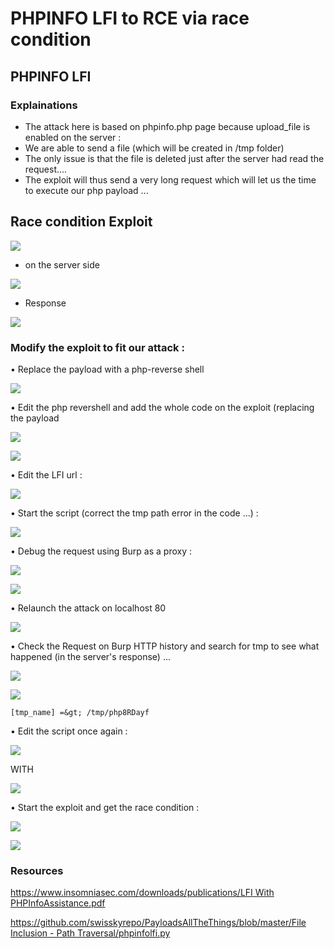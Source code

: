 # PHPINFO LFI to RCE via race condition

## PHPINFO LFI

### Explainations

* The attack here is based on phpinfo.php page because upload\_file is enabled on the server :
* We are able to send a file \(which will be created in /tmp folder\)
* The only issue is that the file is deleted just after the server had read the request....
* The exploit will thus send a very long request which will let us the time to execute our php payload ...

## Race condition Exploit

![](../../../../.gitbook/assets/bcd7213d65364c80aa90d4ef3f7bffb9.png)

* on the server side

![](../../../../.gitbook/assets/33085930cdf74b8090bce228ecf74e58.png)

* Response

![](../../../../.gitbook/assets/7260599623f04ebd978b1a333e9a3ace.png)

### Modify the exploit to fit our attack :

• Replace the payload with a php-reverse shell

![](../../../../.gitbook/assets/3592a77414af4a0caed712399c034181.png)

• Edit the php revershell and add the whole code on the exploit \(replacing the payload

![](../../../../.gitbook/assets/30a7d074fefa43a8a12351b6f123cb01.png)

![](../../../../.gitbook/assets/59f1b990611047ae9a7999fc4cb612bc.png)

• Edit the LFI url :

![](../../../../.gitbook/assets/410bc661405b4491b7fc65de86d557ff.png)

• Start the script \(correct the tmp path error in the code ...\) :

![](../../../../.gitbook/assets/e317691b403c45348c95f879ab03a820.png)

• Debug the request using Burp as a proxy :

![](../../../../.gitbook/assets/ca6053bf2ea445ab80df445524013c92.png)

![](../../../../.gitbook/assets/681c248746bf4eb2a70b90228844da8e.png)

• Relaunch the attack on localhost 80

![](../../../../.gitbook/assets/fd89a4d3886043f799c87af79bdcea54.png)

• Check the Request on Burp HTTP history and search for tmp to see what happened \(in the server's response\) ...

![](../../../../.gitbook/assets/a317a569690a4d93a45a463d00702bcf.png)

![](../../../../.gitbook/assets/5032e73537234572be257be4e8495b7f.png)

`[tmp_name] =&gt; /tmp/php8RDayf`

• Edit the script once again :

![](../../../../.gitbook/assets/f592e9a724fc48b09fb74f5b22bbb765.png)

WITH

![](../../../../.gitbook/assets/c84826bda14645ff83e93352560c3716.png)

• Start the exploit and get the race condition :

![](../../../../.gitbook/assets/209c90c4241646ea85f03d94b153c1df.png)

![](../../../../.gitbook/assets/784a5605e815420ab0ee7642d5709d1e.png)

### Resources

[https://www.insomniasec.com/downloads/publications/LFI With PHPInfoAssistance.pdf](https://www.insomniasec.com/downloads/publications/LFI%20With%20PHPInfo%20Assistance.pdf)

[https://github.com/swisskyrepo/PayloadsAllTheThings/blob/master/File Inclusion - Path Traversal/phpinfolfi.py](https://github.com/swisskyrepo/PayloadsAllTheThings/blob/master/File%20Inclusion%20-%20Path%20Traversal/phpinfolfi.py)













